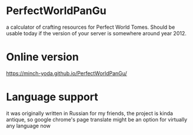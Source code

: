 # PerfectWorldPanGu
a calculator of crafting resources for Perfect World Tomes. Should be usable today if the version of your server is somewhere around year 2012.

# Online version
https://minch-yoda.github.io/PerfectWorldPanGu/

# Language support
it was originally written in Russian for my friends, the project is kinda antique, so google chrome's page translate might be an option for virtually any language now